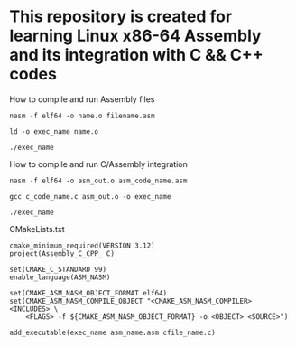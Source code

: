 # This repository is created for learning Linux x86-64 Assembly and its integration with C && C++ codes

How to compile and run Assembly files

    nasm -f elf64 -o name.o filename.asm

    ld -o exec_name name.o

    ./exec_name
How to compile and run C/Assembly integration

    nasm -f elf64 -o asm_out.o asm_code_name.asm

    gcc c_code_name.c asm_out.o -o exec_name

    ./exec_name


CMakeLists.txt

    cmake_minimum_required(VERSION 3.12)
    project(Assembly_C_CPP_ C)

    set(CMAKE_C_STANDARD 99)
    enable_language(ASM_NASM)

    set(CMAKE_ASM_NASM_OBJECT_FORMAT elf64)
    set(CMAKE_ASM_NASM_COMPILE_OBJECT "<CMAKE_ASM_NASM_COMPILER> <INCLUDES> \
        <FLAGS> -f ${CMAKE_ASM_NASM_OBJECT_FORMAT} -o <OBJECT> <SOURCE>")
        
    add_executable(exec_name asm_name.asm cfile_name.c)
